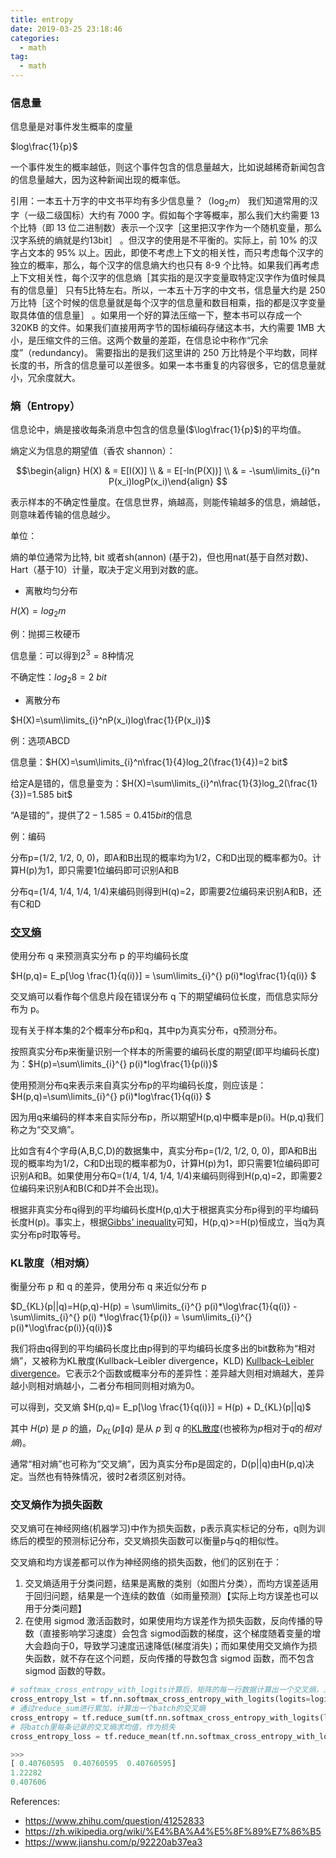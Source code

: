 ```yaml
---
title: entropy
date: 2019-03-25 23:18:46
categories:
  - math
tag: 
  - math
---
```


### 信息量

信息量是对事件发生概率的度量

$log\frac{1}{p}​$

一个事件发生的概率越低，则这个事件包含的信息量越大，比如说越稀奇新闻包含的信息量越大，因为这种新闻出现的概率低。

引用：一本五十万字的中文书平均有多少信息量？（$\log_2m$）
我们知道常用的汉字（一级二级国标）大约有 7000 字。假如每个字等概率，那么我们大约需要 13 个比特（即 13 位二进制数）表示一个汉字［这里把汉字作为一个随机变量，那么汉字系统的熵就是约13bit］ 。但汉字的使用是不平衡的。实际上，前 10% 的汉字占文本的 95% 以上。因此，即使不考虑上下文的相关性，而只考虑每个汉字的独立的概率，那么，每个汉字的信息熵大约也只有 8-9 个比特。如果我们再考虑上下文相关性，每个汉字的信息熵［其实指的是汉字变量取特定汉字作为值时候具有的信息量］ 只有5比特左右。所以，一本五十万字的中文书，信息量大约是 250 万比特［这个时候的信息量就是每个汉字的信息量和数目相乘，指的都是汉字变量取具体值的信息量］ 。如果用一个好的算法压缩一下，整本书可以存成一个 320KB 的文件。如果我们直接用两字节的国标编码存储这本书，大约需要 1MB 大小，是压缩文件的三倍。这两个数量的差距，在信息论中称作“冗余度”（redundancy)。 需要指出的是我们这里讲的 250 万比特是个平均数，同样长度的书，所含的信息量可以差很多。如果一本书重复的内容很多，它的信息量就小，冗余度就大。

### 熵（Entropy）

信息论中，熵是接收每条消息中包含的信息量($\log\frac{1}{p}​$)的平均值。

熵定义为信息的期望值（香农 shannon）：

$$\begin{align} H(X) & = E[I(X)] \\ & = E[-ln(P(X))]  \\ & = -\sum\limits_{i}^n P(x_i)logP(x_i)\end{align} ​$$

表示样本的不确定性量度。在信息世界，熵越高，则能传输越多的信息，熵越低，则意味着传输的信息越少。

单位：

熵的单位通常为比特, bit 或者sh(annon) (基于2)，但也用nat(基于自然对数)、Hart（基于10）计量，取决于定义用到对数的底。

- 离散均匀分布

$H(X)=log_2{m}$

例：抛掷三枚硬币

信息量：可以得到$2^3=8$种情况

不确定性：$log_2{8}=2\ bit$

- 离散分布

$H(X)=\sum\limits_{i}^nP(x_i)log\frac{1}{P(x_i)}$

例：选项ABCD

信息量：$H(X)=\sum\limits_{i}^n\frac{1}{4}log_2(\frac{1}{4})=2 bit$

给定A是错的，信息量变为：$H(X)=\sum\limits_{i}^n\frac{1}{3}log_2(\frac{1}{3})=1.585 bit$

“A是错的”，提供了$2-1.585=0.415bit​$的信息

例：编码

分布p=(1/2, 1/2, 0, 0)，即A和B出现的概率均为1/2，C和D出现的概率都为0。计算H(p)为1，即只需要1位编码即可识别A和B

分布q=(1/4, 1/4, 1/4, 1/4)来编码则得到H(q)=2，即需要2位编码来识别A和B，还有C和D

### [交叉熵](https://zh.wikipedia.org/wiki/%E4%BA%A4%E5%8F%89%E7%86%B5)

使用分布 q 来预测真实分布 p 的平均编码长度

$H(p,q)= E_p[\log  \frac{1}{q(i)}] = \sum\limits_{i}^{} p(i)*log\frac{1}{q(i)} $

交叉熵可以看作每个信息片段在错误分布 q 下的期望编码位长度，而信息实际分布为 p。

现有关于样本集的2个概率分布p和q，其中p为真实分布，q预测分布。

按照真实分布p来衡量识别一个样本的所需要的编码长度的期望(即平均编码长度)为：$H(p)=\sum\limits_{i}^{} p(i)*log\frac{1}{p(i)}$

使用预测分布q来表示来自真实分布p的平均编码长度，则应该是：$H(p,q)=\sum\limits_{i}^{} p(i)*log\frac{1}{q(i)} $

因为用q来编码的样本来自实际分布p，所以期望H(p,q)中概率是p(i)。H(p,q)我们称之为“交叉熵”。

比如含有4个字母(A,B,C,D)的数据集中，真实分布p=(1/2, 1/2, 0, 0)，即A和B出现的概率均为1/2，C和D出现的概率都为0，计算H(p)为1，即只需要1位编码即可识别A和B。如果使用分布Q=(1/4, 1/4, 1/4, 1/4)来编码则得到H(p,q)=2，即需要2位编码来识别A和B(C和D并不会出现)。

根据非真实分布q得到的平均编码长度H(p,q)大于根据真实分布p得到的平均编码长度H(p)。事实上，根据[Gibbs' inequality](https://link.zhihu.com/?target=https%3A//en.wikipedia.org/wiki/Gibbs%2527_inequality)可知，H(p,q)>=H(p)恒成立，当q为真实分布p时取等号。

### KL散度（相对熵）

衡量分布 p 和 q 的差异，使用分布 q 来近似分布 p

$D_{KL}(p||q)=H(p,q)-H(p) = \sum\limits_{i}^{} p(i)*\log\frac{1}{q(i)} - \sum\limits_{i}^{} p(i) *\log\frac{1}{p(i)} = \sum\limits_{i}^{} p(i)*\log\frac{p(i)}{q(i)}$

我们将由q得到的平均编码长度比由p得到的平均编码长度多出的bit数称为“相对熵”，又被称为KL散度(Kullback–Leibler divergence，KLD) [Kullback–Leibler divergence](https://link.zhihu.com/?target=https%3A//en.wikipedia.org/wiki/Kullback%25E2%2580%2593Leibler_divergence)。它表示2个函数或概率分布的差异性：差异越大则相对熵越大，差异越小则相对熵越小，二者分布相同则相对熵为0。

可以得到，交叉熵 $H(p,q)= E_p[\log  \frac{1}{q(i)}] = H(p) + D_{KL}(p||q)$

其中 $H(p)$ 是 $p$ 的[熵](https://zh.wikipedia.org/wiki/%E4%BF%A1%E6%81%AF%E7%86%B5)，$D_{KL}(p\|q)$ 是从 $p$ 到 $q$ 的[KL散度](https://zh.wikipedia.org/w/index.php?title=KL%E6%95%A3%E5%BA%A6&action=edit&redlink=1)(也被称为*p*相对于*q*的*相对熵*)。

通常“相对熵”也可称为“交叉熵”，因为真实分布p是固定的，D(p||q)由H(p,q)决定。当然也有特殊情况，彼时2者须区别对待。

### 交叉熵作为损失函数

交叉熵可在神经网络(机器学习)中作为损失函数，p表示真实标记的分布，q则为训练后的模型的预测标记分布，交叉熵损失函数可以衡量p与q的相似性。

交叉熵和均方误差都可以作为神经网络的损失函数，他们的区别在于：

1. 交叉熵适用于分类问题，结果是离散的类别（如图片分类），而均方误差适用于回归问题，结果是一个连续的数值（如雨量预测）【实际上均方误差也可以用于分类问题】
2. 在使用 sigmod 激活函数时，如果使用均方误差作为损失函数，反向传播的导数（直接影响学习速度）会包含 sigmod函数的梯度，这个梯度随着变量的增大会趋向于0，导致学习速度迅速降低(梯度消失)；而如果使用交叉熵作为损失函数，就不存在这个问题，反向传播的导数包含 sigmod 函数，而不包含 sigmod 函数的导数。

```python
# softmax_cross_entropy_with_logits计算后，矩阵的每一行数据计算出一个交叉熵，三行数据共计算出三个交叉熵
cross_entropy_lst = tf.nn.softmax_cross_entropy_with_logits(logits=logits, labels=y_)
# 通过reduce_sum进行累加，计算出一个batch的交叉熵
cross_entropy = tf.reduce_sum(tf.nn.softmax_cross_entropy_with_logits(logits=logits, labels=y_))
# 将batch里每条记录的交叉熵求均值，作为损失
cross_entropy_loss = tf.reduce_mean(tf.nn.softmax_cross_entropy_with_logits(logits=logits, labels=y_))

>>>
[ 0.40760595  0.40760595  0.40760595]
1.22282
0.407606
```





References:
- https://www.zhihu.com/question/41252833
- https://zh.wikipedia.org/wiki/%E4%BA%A4%E5%8F%89%E7%86%B5
- https://www.jianshu.com/p/92220ab37ea3